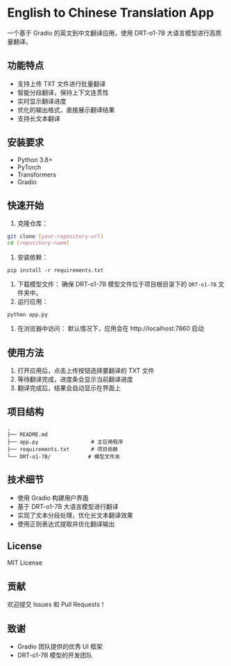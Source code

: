 # English to Chinese Translation App

一个基于 Gradio 的英文到中文翻译应用，使用 DRT-o1-7B 大语言模型进行高质量翻译。

## 功能特点

- 支持上传 TXT 文件进行批量翻译
- 智能分段翻译，保持上下文连贯性
- 实时显示翻译进度
- 优化的输出格式，直接展示翻译结果
- 支持长文本翻译

## 安装要求

- Python 3.8+
- PyTorch
- Transformers
- Gradio

## 快速开始

1. 克隆仓库：

```bash
git clone [your-repository-url]
cd [repository-name]
```

1. 安装依赖：

```
pip install -r requirements.txt
```

1. 下载模型文件： 确保 DRT-o1-7B 模型文件位于项目根目录下的 `DRT-o1-7B` 文件夹中。
2. 运行应用：

```
python app.py
```

1. 在浏览器中访问： 默认情况下，应用会在 http://localhost:7860 启动

## 使用方法

1. 打开应用后，点击上传按钮选择要翻译的 TXT 文件
2. 等待翻译完成，进度条会显示当前翻译进度
3. 翻译完成后，结果会自动显示在界面上

## 项目结构

```
.
├── README.md
├── app.py                 # 主应用程序
├── requirements.txt       # 项目依赖
└── DRT-o1-7B/            # 模型文件夹
```

## 技术细节

- 使用 Gradio 构建用户界面
- 基于 DRT-o1-7B 大语言模型进行翻译
- 实现了文本分段处理，优化长文本翻译效果
- 使用正则表达式提取并优化翻译输出

## License

MIT License

## 贡献

欢迎提交 Issues 和 Pull Requests！

## 致谢

- Gradio 团队提供的优秀 UI 框架
- DRT-o1-7B 模型的开发团队
 
